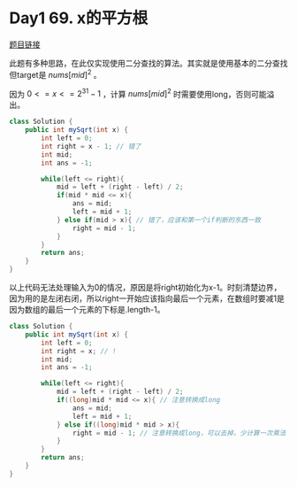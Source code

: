 # Day1 69. x的平方根

[题目链接](https://leetcode.cn/problems/sqrtx/)

此题有多种思路，在此仅实现使用二分查找的算法。其实就是使用基本的二分查找但target是 $nums[mid]^2$ 。

因为 $0 <= x <= 2^{31} - 1$ ，计算 $nums[mid]^2$ 时需要使用long，否则可能溢出。

```java
class Solution {
    public int mySqrt(int x) {
        int left = 0;
        int right = x - 1; // 错了
        int mid;
        int ans = -1;

        while(left <= right){
            mid = left + (right - left) / 2;
            if(mid * mid <= x){
                ans = mid;
                left = mid + 1;
            } else if(mid > x){ // 错了，应该和第一个if判断的东西一致
                right = mid - 1;
            }
        }
        return ans;
    }
}
```

以上代码无法处理输入为0的情况，原因是将right初始化为x-1。时刻清楚边界，因为用的是左闭右闭，所以right一开始应该指向最后一个元素，在数组时要减1是因为数组的最后一个元素的下标是.length-1。

```java
class Solution {
    public int mySqrt(int x) {
        int left = 0;
        int right = x; // !
        int mid;
        int ans = -1;

        while(left <= right){
            mid = left + (right - left) / 2;
            if((long)mid * mid <= x){ // 注意转换成long
                ans = mid;
                left = mid + 1;
            } else if((long)mid * mid > x){
                right = mid - 1; // 注意转换成long，可以去掉，少计算一次乘法
            }
        }
        return ans;
    }
}
```
